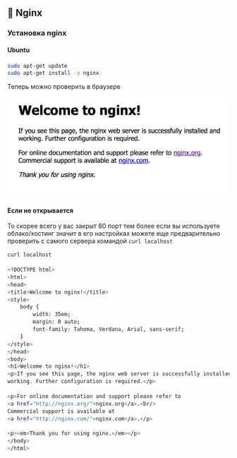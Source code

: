 ## 🤖 Nginx

### Установка nginx

#### Ubuntu

```sh
sudo apt-get update
sudo apt-get install -y nginx
```

Теперь можно проверить в браузере

![Alt text](images/image.png)

#### Если не открывается

То скорее всего у вас закрыт 80 порт
тем более если вы используете облако/хостинг значит в его настройках
можете еще предварительно проверить с самого сервера командой `curl localhost`

```sh
curl localhost

<!DOCTYPE html>
<html>
<head>
<title>Welcome to nginx!</title>
<style>
    body {
        width: 35em;
        margin: 0 auto;
        font-family: Tahoma, Verdana, Arial, sans-serif;
    }
</style>
</head>
<body>
<h1>Welcome to nginx!</h1>
<p>If you see this page, the nginx web server is successfully installed and
working. Further configuration is required.</p>

<p>For online documentation and support please refer to
<a href="http://nginx.org/">nginx.org</a>.<br/>
Commercial support is available at
<a href="http://nginx.com/">nginx.com</a>.</p>

<p><em>Thank you for using nginx.</em></p>
</body>
</html>
```